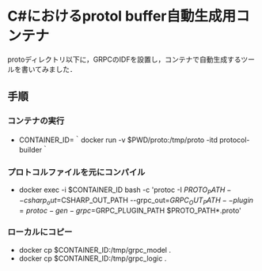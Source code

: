 # C#におけるprotol buffer自動生成用コンテナ
protoディレクトリ以下に，GRPCのIDFを設置し，コンテナで自動生成するツールを書いてみました．
## 手順
### コンテナの実行
- CONTAINER_ID=｀docker run -v $PWD/proto:/tmp/proto -itd protocol-builder｀
### プロトコルファイルを元にコンパイル
- docker exec -i $CONTAINER_ID bash -c 'protoc -I $PROTO_PATH --csharp_out=$CSHARP_OUT_PATH --grpc_out=$GRPC_OUT_PATH --plugin=protoc-gen-grpc=$GRPC_PLUGIN_PATH $PROTO_PATH*.proto'
### ローカルにコピー
- docker cp $CONTAINER_ID:/tmp/grpc_model .
- docker cp $CONTAINER_ID:/tmp/grpc_logic .